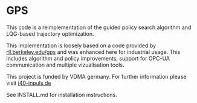 GPS
======

This code is a reimplementation of the guided policy search algorithm and LQG-based trajectory optimization.

This implementation is loosely based on a code provided by [rll.berkeley.edu/gps](http://rll.berkeley.edu/gps) and was enhanced here for industrial usage. This includes algorithm and policy improvements, support for OPC-UA communication and multiple vizualisation tools.

This project is funded by VDMA germany. For further information please visit [i40-inpuls.de](http://i40-inpuls.de)

See INSTALL.md for installation instructions.

